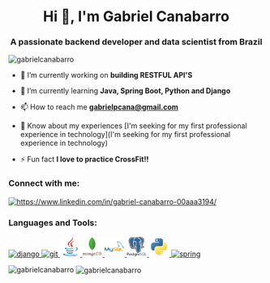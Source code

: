 <h1 align="center">Hi 👋, I'm Gabriel Canabarro</h1>
<h3 align="center">A passionate backend developer and data scientist from Brazil</h3>

<p align="left"> <img src="https://komarev.com/ghpvc/?username=gabrielcanabarro&label=Profile%20views&color=0e75b6&style=flat" alt="gabrielcanabarro" /> </p>

- 🔭 I’m currently working on **building RESTFUL API'S**

- 🌱 I’m currently learning **Java, Spring Boot, Python and Django**

- 📫 How to reach me **gabrielpcana@gmail.com**

- 📄 Know about my experiences [I'm seeking for my first professional experience in technology](I'm seeking for my first professional experience in technology)

- ⚡ Fun fact **I love to practice CrossFit!!**

<h3 align="left">Connect with me:</h3>
<p align="left">
<a href="https://linkedin.com/in/https://www.linkedin.com/in/gabriel-canabarro-00aaa3194/" target="blank"><img align="center" src="https://raw.githubusercontent.com/rahuldkjain/github-profile-readme-generator/master/src/images/icons/Social/linked-in-alt.svg" alt="https://www.linkedin.com/in/gabriel-canabarro-00aaa3194/" height="30" width="40" /></a>
</p>

<h3 align="left">Languages and Tools:</h3>
<p align="left"> <a href="https://www.djangoproject.com/" target="_blank" rel="noreferrer"> <img src="https://cdn.worldvectorlogo.com/logos/django.svg" alt="django" width="40" height="40"/> </a> <a href="https://git-scm.com/" target="_blank" rel="noreferrer"> <img src="https://www.vectorlogo.zone/logos/git-scm/git-scm-icon.svg" alt="git" width="40" height="40"/> </a> <a href="https://www.java.com" target="_blank" rel="noreferrer"> <img src="https://raw.githubusercontent.com/devicons/devicon/master/icons/java/java-original.svg" alt="java" width="40" height="40"/> </a> <a href="https://www.mongodb.com/" target="_blank" rel="noreferrer"> <img src="https://raw.githubusercontent.com/devicons/devicon/master/icons/mongodb/mongodb-original-wordmark.svg" alt="mongodb" width="40" height="40"/> </a> <a href="https://www.mysql.com/" target="_blank" rel="noreferrer"> <img src="https://raw.githubusercontent.com/devicons/devicon/master/icons/mysql/mysql-original-wordmark.svg" alt="mysql" width="40" height="40"/> </a> <a href="https://www.postgresql.org" target="_blank" rel="noreferrer"> <img src="https://raw.githubusercontent.com/devicons/devicon/master/icons/postgresql/postgresql-original-wordmark.svg" alt="postgresql" width="40" height="40"/> </a> <a href="https://www.python.org" target="_blank" rel="noreferrer"> <img src="https://raw.githubusercontent.com/devicons/devicon/master/icons/python/python-original.svg" alt="python" width="40" height="40"/> </a> <a href="https://spring.io/" target="_blank" rel="noreferrer"> <img src="https://www.vectorlogo.zone/logos/springio/springio-icon.svg" alt="spring" width="40" height="40"/> </a> </p>

<p><img align="left" src="https://github-readme-stats.vercel.app/api/top-langs?username=gabrielcanabarro&show_icons=true&locale=en&layout=compact" alt="gabrielcanabarro" /></p>

<p>&nbsp;<img align="center" src="https://github-readme-stats.vercel.app/api?username=gabrielcanabarro&show_icons=true&locale=en" alt="gabrielcanabarro" /></p>
